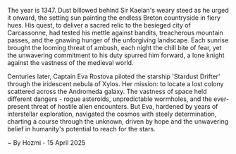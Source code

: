 
The year is 1347.  Dust billowed behind Sir Kaelan's weary steed as he urged it onward, the setting sun painting the endless Breton countryside in fiery hues. His quest, to deliver a sacred relic to the besieged city of Carcassonne, had tested his mettle against bandits, treacherous mountain passes, and the gnawing hunger of the unforgiving landscape. Each sunrise brought the looming threat of ambush, each night the chill bite of fear, yet the unwavering commitment to his duty spurred him forward, a lone knight against the vastness of the medieval world.

Centuries later, Captain Eva Rostova piloted the starship 'Stardust Drifter' through the iridescent nebula of Xylos. Her mission: to locate a lost colony scattered across the Andromeda galaxy.  The vastness of space held different dangers - rogue asteroids, unpredictable wormholes, and the ever-present threat of hostile alien encounters.  But Eva, hardened by years of interstellar exploration, navigated the cosmos with steely determination, charting a course through the unknown, driven by hope and the unwavering belief in humanity's potential to reach for the stars.

~ By Hozmi - 15 April 2025
